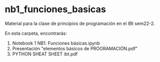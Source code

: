 # nb1_funciones_basicas
Material para la clase de principios de programación en el IBt sem22-2.

En esta carpeta, encontrarás:

1. Notebook 1 NB1. Funciones básicas.ipynb
2. Presentación "elementos básicos de PROGRAMACIÓN.pdf"
3. PYTHON SHEAT SHEET ibt.pdf
